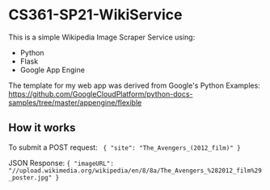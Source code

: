 # CS361-SP21-WikiService

This is a simple Wikipedia Image Scraper Service using:

-   Python
-   Flask
-   Google App Engine

The template for my web app was derived from Google's Python Examples:
https://github.com/GoogleCloudPlatform/python-docs-samples/tree/master/appengine/flexible

## How it works

To submit a POST request:
` { "site": "The_Avengers_(2012_film)" }`

JSON Response:
`{ "imageURL": "//upload.wikimedia.org/wikipedia/en/8/8a/The_Avengers_%282012_film%29_poster.jpg" }`
